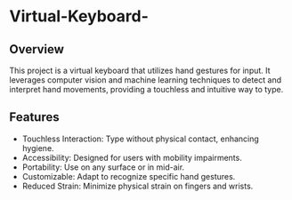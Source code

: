 # Virtual-Keyboard-

## Overview 
This project is a virtual keyboard that utilizes hand gestures for input. It leverages computer vision and machine learning techniques to detect and interpret hand movements, providing a touchless and intuitive way to type.

## Features 
- Touchless Interaction: Type without physical contact, enhancing hygiene.
- Accessibility: Designed for users with mobility impairments.
- Portability: Use on any surface or in mid-air.
- Customizable: Adapt to recognize specific hand gestures.
- Reduced Strain: Minimize physical strain on fingers and wrists.
